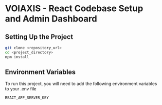 
# VOIAXIS - React Codebase Setup and Admin Dashboard


## Setting Up the Project



```bash
git clone <repository_url>
cd <project_directory>
npm install

```
    
## Environment Variables

To run this project, you will need to add the following environment variables to your .env file

`REACT_APP_SERVER_KEY`


